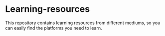 # Learning-resources

This repository contains learning resources from different mediums, so you can easily find the platforms you need to learn.
